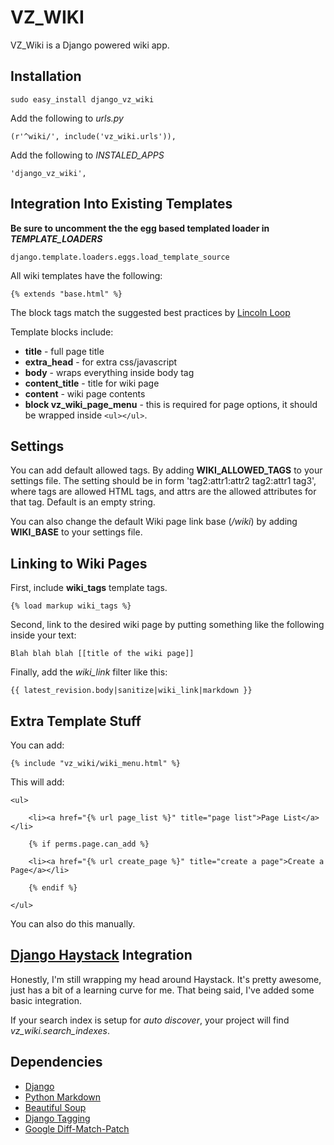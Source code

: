 VZ_WIKI
===============

VZ_Wiki is a Django powered wiki app.

Installation
------------

`sudo easy_install django_vz_wiki`

Add the following to *urls.py*

`(r'^wiki/', include('vz_wiki.urls')),`

Add the following to *INSTALED_APPS*

`'django_vz_wiki',`

Integration Into Existing Templates
-----------------------------------

**Be sure to uncomment the the egg based templated loader in *TEMPLATE_LOADERS***

`django.template.loaders.eggs.load_template_source`

All wiki templates have the following:

`{% extends "base.html" %}`

The block tags match the suggested best practices by [Lincoln Loop](http://lincolnloop.com/django-best-practices/apps/modules/templates.html)

Template blocks include:

* **title** - full page title
* **extra_head** - for extra css/javascript
* **body** - wraps everything inside body tag
* **content_title** - title for wiki page
* **content** - wiki page contents
* **block vz_wiki_page_menu** - this is required for page options, it should be wrapped
inside `<ul></ul>`.

Settings
--------

You can add default allowed tags.  By adding **WIKI_ALLOWED_TAGS** to your settings file.  The  setting should be in form 'tag2:attr1:attr2 tag2:attr1 tag3', where tags are allowed HTML tags, and attrs are the allowed attributes for that tag.  Default is an empty string.

You can also change the default Wiki page link base (*/wiki*) by adding **WIKI_BASE** to your settings file.

Linking to Wiki Pages
---------------------

First, include **wiki_tags** template tags.

`{% load markup wiki_tags %}`

Second, link to the desired wiki page by putting something like the following inside
your text:

`Blah blah blah [[title of the wiki page]]`

Finally, add the *wiki_link* filter like this:

`{{ latest_revision.body|sanitize|wiki_link|markdown }}`

Extra Template Stuff
--------------------

You can add:

`{% include "vz_wiki/wiki_menu.html" %}`

This will add:

`<ul>`

`    <li><a href="{% url page_list %}" title="page list">Page List</a></li>`

`    {% if perms.page.can_add %}`

`    <li><a href="{% url create_page %}" title="create a page">Create a Page</a></li>`

`    {% endif %}`

`</ul>`

You can also do this manually.

[Django Haystack](http://haystacksearch.org/ "Django Haystack") Integration
---------------------------------------------------------------------------

Honestly, I'm still wrapping my head around Haystack.  It's pretty awesome, just has 
a bit of a learning curve for me.  That being said, I've added some basic integration.

If your search index is setup for _auto discover_, your project will find _vz\_wiki.search\_indexes_. 

Dependencies
--------------

* [Django](http://djangoproject.com)
* [Python Markdown](http://www.freewisdom.org/projects/python-markdown)
* [Beautiful Soup](http://www.crummy.com/software/BeautifulSoup)
* [Django Tagging](http://code.google.com/p/django-tagging/)
* [Google Diff-Match-Patch](http://code.google.com/p/google-diff-match-patch/)
